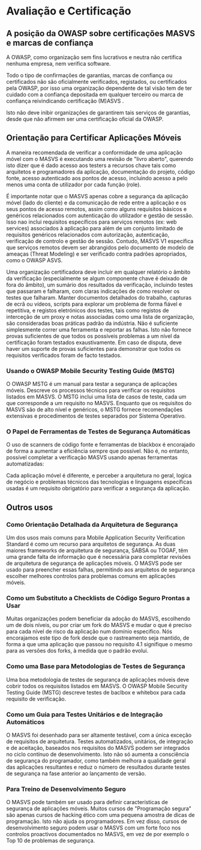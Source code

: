 
# Avaliação e Certificação

## A posição da OWASP sobre certificações MASVS e marcas de confiança

A OWASP, como organização sem fins lucrativos e neutra não certifica nenhuma empresa, nem verifica software.

Todo o tipo de confirmações de garantias, marcas de confiança ou certificados não são oficialmente verificados, registados, ou certificados  pela OWASP, por isso uma organização dependente de tal visão tem de ter cuidado com a confiança depositada em qualquer terceiro ou marca de confiança reivindicando certificação (M)ASVS .

Isto não deve inibir organizações de garantirem tais serviços de garantias, desde que não afirmem ser uma certificação oficial da OWASP.

## Orientação para Certificar Aplicações Móveis

A maneira recomendada de verificar a conformidade de uma aplicação móvel com o MASVS é executando uma revisão de "livro aberto", querendo isto dizer que é dado acesso aos testers a recursos chave tais como arquitetos e programadores da aplicação, documentação do projeto, código fonte, acesso autenticado aos pontos de acesso, incluindo acesso a pelo menos uma conta de utilizador por cada função (role).

É importante notar que o MASVS apenas cobre a segurança da aplicação móvel (lado do cliente) e da comunicação de rede entre a aplicação e os seus pontos de acesso remotos, assim como alguns requisitos básicos e genéricos relacionados com autenticação do utilizador e gestão de sessão.  Isso nao inclui requisitos específicos para serviços remotos (ex: web services) associados à aplicação para além de um conjunto limitado de requisitos genéricos relacionados com autorização, autenticação, verificação de controlo e gestão de sessão. Contudo, MASVS V1 específica que serviços remotos devem ser abrangidos pelo documento de modelo de ameaças (Threat Modeling) e ser verificado contra padrões apropriados, como o OWASP ASVS.

Uma organização certificadora deve incluir em qualquer relatório o âmbito da verificação (especialmente se algum componente chave é deixado de fora do âmbito), um sumário dos resultados da verificação, incluindo testes que passaram e falharam, com claras indicações de como resolver os testes que falharam. Manter documentos detalhados do trabalho, capturas de ecrã ou vídeos, scripts para explorar um problema de forma fiável e repetitiva, e registos eletrónicos dos testes, tais como registos de interceção de um proxy e notas associadas como uma lista de organização, são consideradas boas práticas padrão da indústria. Não é suficiente simplesmente correr uma ferramenta e reportar as falhas. Isto não fornece provas suficientes de que todos os possíveis problemas a um nível da certificação foram testados exaustivamente. Em caso de disputa, deve haver um suporte de provas suficientes para demonstrar que todos os requisitos verificados foram de facto testados.

<!-- \pagebreak -->

### Usando o OWASP Mobile Security Testing Guide (MSTG)

O OWASP MSTG é um manual para testar a segurança de aplicações móveis. Descreve os processos técnicos para verificar os requisitos listados em MASVS. O MSTG inclui uma lista de casos de teste, cada um que corresponde a um requisito no MASVS. Enquanto que os requisitos do MASVS são de alto nível e genéricos, o MSTG fornece recomendações extensivas e procedimentos de testes separados por Sistema Operativo.

### O Papel de Ferramentas de Testes de Segurança Automáticas

O uso de scanners de código fonte e ferramentas de blackbox é encorajado de forma a aumentar a eficiência sempre que possível. Não é, no entanto, possível completar a verificação MASVS usando apenas ferramentas automatizadas:

Cada aplicação móvel é diferente, e perceber a arquitetura no geral, logica de negócio e problemas técnicos das tecnologias e linguagens específicas usadas é um requisito obrigatório para verificar a segurança da aplicação.

## Outros usos

### Como Orientação Detalhada da Arquitetura de Segurança

Um dos usos mais comuns para Mobile Application Security Verification Standard é como um recurso para arquitetos de segurança. As duas maiores frameworks de arquitetura de segurança, SABSA ou TOGAF, têm uma grande falta de informação que é necessária para completar revisões de arquitetura de segurança de aplicações móveis. O MASVS pode ser usado para preencher essas falhas, permitindo aos arquitetos de segurança escolher melhores controlos para problemas comuns em aplicações móveis.

### Como um Substituto a Checklists de Código Seguro Prontas a Usar

Muitas organizações podem beneficiar da adoção do MASVS, escolhendo um de dois níveis, ou por criar um fork do MASVS e mudar o que é preciso para cada nível de risco da aplicação num domínio especifico. Nós encorajamos este tipo de fork desde que o rastreamento seja mantido, de forma a que uma aplicação que passou no requisito 4.1 signifique o mesmo para as versões dos forks, à medida que o padrão evolui.

### Como uma Base para Metodologias de Testes de Segurança

Uma boa metodologia de testes de segurança de aplicações móveis deve cobrir todos os requisitos listados em MASVS. O OWASP Mobile Security Testing Guide (MSTG) descreve testes de baclbox e whitebox para cada requisito de verificação.

### Como um Guia para Testes Unitários e de Integração Automáticos

O MASVS foi desenhado para ser altamente testável, com a única exceção de requisitos de arquitetura. Testes automatizados, unitários, de integração e de aceitação, baseados nos requisitos do MASVS podem ser integrados no ciclo contínuo de desenvolvimento. Isto não só aumenta a consciência de segurança do programador, como também melhora a qualidade geral das aplicações resultantes e reduz o número de resultados durante testes de segurança na fase anterior ao lançamento de versão.

### Para Treino de Desenvolvimento Seguro

O MASVS pode também ser usado para definir características de segurança de aplicações móveis. Muitos cursos de "Programação segura" são apenas cursos de hacking ético com uma pequena amostra de dicas de programação. Isto não ajuda os programadores. Em vez disso, cursos de desenvolvimento seguro podem usar o MASVS com um forte foco nos controlos proactivos documentados no MASVS, em vez de por exemplo o Top 10 de problemas de segurança.
